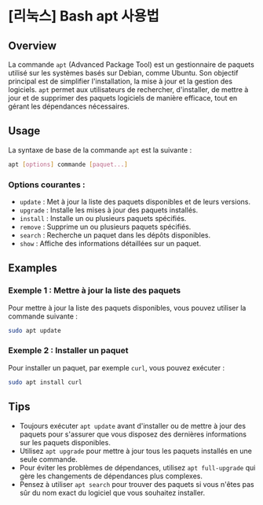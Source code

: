 # [리눅스] Bash apt 사용법

## Overview
La commande `apt` (Advanced Package Tool) est un gestionnaire de paquets utilisé sur les systèmes basés sur Debian, comme Ubuntu. Son objectif principal est de simplifier l'installation, la mise à jour et la gestion des logiciels. `apt` permet aux utilisateurs de rechercher, d'installer, de mettre à jour et de supprimer des paquets logiciels de manière efficace, tout en gérant les dépendances nécessaires.

## Usage
La syntaxe de base de la commande `apt` est la suivante :

```bash
apt [options] commande [paquet...]
```

### Options courantes :
- `update` : Met à jour la liste des paquets disponibles et de leurs versions.
- `upgrade` : Installe les mises à jour des paquets installés.
- `install` : Installe un ou plusieurs paquets spécifiés.
- `remove` : Supprime un ou plusieurs paquets spécifiés.
- `search` : Recherche un paquet dans les dépôts disponibles.
- `show` : Affiche des informations détaillées sur un paquet.

## Examples
### Exemple 1 : Mettre à jour la liste des paquets
Pour mettre à jour la liste des paquets disponibles, vous pouvez utiliser la commande suivante :

```bash
sudo apt update
```

### Exemple 2 : Installer un paquet
Pour installer un paquet, par exemple `curl`, vous pouvez exécuter :

```bash
sudo apt install curl
```

## Tips
- Toujours exécuter `apt update` avant d'installer ou de mettre à jour des paquets pour s'assurer que vous disposez des dernières informations sur les paquets disponibles.
- Utilisez `apt upgrade` pour mettre à jour tous les paquets installés en une seule commande.
- Pour éviter les problèmes de dépendances, utilisez `apt full-upgrade` qui gère les changements de dépendances plus complexes.
- Pensez à utiliser `apt search` pour trouver des paquets si vous n'êtes pas sûr du nom exact du logiciel que vous souhaitez installer.